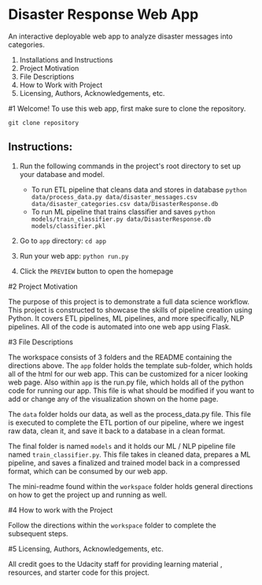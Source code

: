 # Disaster Response Web App

An interactive deployable web app to analyze disaster messages into categories.

1. Installations and Instructions
2. Project Motivation
3. File Descriptions
4. How to Work with Project
5. Licensing, Authors, Acknowledgements, etc.


#1 
Welcome! To use this web app, first make sure to clone the repository.

`git clone repository`

## Instructions:
1. Run the following commands in the project's root directory to set up your database and model.

    - To run ETL pipeline that cleans data and stores in database
        `python data/process_data.py data/disaster_messages.csv data/disaster_categories.csv data/DisasterResponse.db`
    - To run ML pipeline that trains classifier and saves
        `python models/train_classifier.py data/DisasterResponse.db models/classifier.pkl`

2. Go to `app` directory: `cd app`

3. Run your web app: `python run.py`

4. Click the `PREVIEW` button to open the homepage


#2 Project Motivation

The purpose of this project is to demonstrate a full data science workflow. This project is constructed to showcase the skills of pipeline creation using Python. It covers ETL pipelines, ML pipelines, and more specifically, NLP pipelines. All of the code is automated into one web app using Flask.

#3 File Descriptions

The workspace consists of 3 folders and the README containing the directions above. The `app` folder holds the template sub-folder, which holds all of the html for our web app. This can be customized for a nicer looking web page. Also within `app` is the run.py file, which holds all of the python code for running our app. This file is what should be modified if you want to add or change any of the visualization shown on the home page.

The `data` folder holds our data, as well as the process_data.py file. This file is executed to complete the ETL portion of our pipeline, where we ingest raw data, clean it, and save it back to a database in a clean format.

The final folder is named `models` and it holds our ML / NLP pipeline file named `train_classifier.py`. This file takes in cleaned data, prepares a ML pipeline, and saves a finalized and trained model back in a compressed format, which can be consumed by our web app.

The mini-readme found within the `workspace` folder holds general directions on how to get the project up and running as well.

#4 How to work with the Project

Follow the directions within the `workspace` folder to complete the subsequent steps.

#5  Licensing, Authors, Acknowledgements, etc.

All credit goes to the Udacity staff for providing learning material , resources, and starter code for this project.
